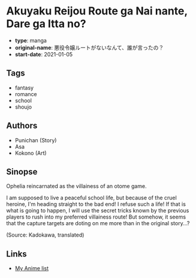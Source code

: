 # Akuyaku Reijou Route ga Nai nante, Dare ga Itta no?

-   **type**: manga
-   **original-name**: 悪役令嬢ルートがないなんて、誰が言ったの？
-   **start-date**: 2021-01-05

## Tags

-   fantasy
-   romance
-   school
-   shoujo

## Authors

-   Punichan (Story)
-   Asa
-   Kokono (Art)

## Sinopse

Ophelia reincarnated as the villainess of an otome game.

I am supposed to live a peaceful school life, but because of the cruel heroine, I'm heading straight to the bad end! I refuse such a life! If that is what is going to happen, I will use the secret tricks known by the previous players to rush into my preferred villainess route! But somehow, it seems that the capture targets are doting on me more than in the original story...?

(Source: Kadokawa, translated)

## Links

-   [My Anime list](https://myanimelist.net/manga/134608/Akuyaku_Reijou_Route_ga_Nai_nante_Dare_ga_Itta_no)

